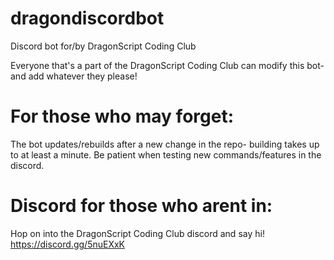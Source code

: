 # dragondiscordbot
Discord bot for/by DragonScript Coding Club

Everyone that's a part of the DragonScript Coding Club can modify this bot- and add whatever they please!

# For those who may forget:
The bot updates/rebuilds after a new change in the repo- building takes up to at least a minute. Be patient when testing new commands/features in the discord.

# Discord for those who arent in:
Hop on into the DragonScript Coding Club discord and say hi! https://discord.gg/5nuEXxK